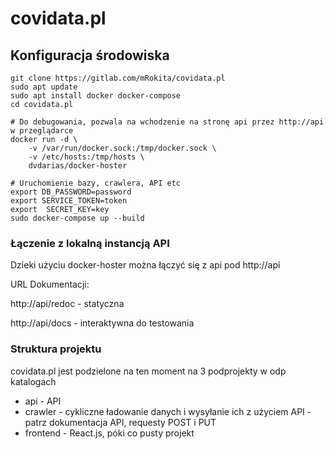 # covidata.pl

## Konfiguracja środowiska

```shell script
git clone https://gitlab.com/mRokita/covidata.pl
sudo apt update
sudo apt install docker docker-compose
cd covidata.pl

# Do debugowania, pozwala na wchodzenie na stronę api przez http://api w przeglądarce
docker run -d \
    -v /var/run/docker.sock:/tmp/docker.sock \
    -v /etc/hosts:/tmp/hosts \
    dvdarias/docker-hoster

# Uruchomienie bazy, crawlera, API etc
export DB_PASSWORD=password
export SERVICE_TOKEN=token
export  SECRET_KEY=key
sudo docker-compose up --build
```

### Łączenie z lokalną instancją API

Dzieki użyciu docker-hoster można łączyć się z api pod http://api

URL Dokumentacji:

http://api/redoc - statyczna

http://api/docs - interaktywna do testowania


### Struktura projektu

covidata.pl jest podzielone na ten moment na 3 podprojekty w odp katalogach
- api - API
- crawler - cykliczne ładowanie danych i wysyłanie ich z użyciem API - patrz dokumentacja API, requesty POST i PUT
- frontend - React.js, póki co pusty projekt
